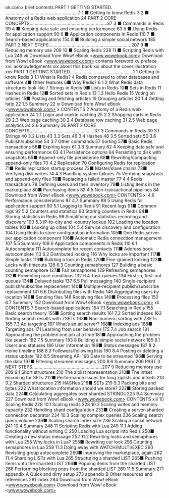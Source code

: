 ok.com>
brief contents
PART 1 GETTING STARTED. ..........................................................1
1 ■ Getting to know Redis 3
2 ■ Anatomy of a Redis web application 24
PART 2 CORE CONCEPTS.............................................................37
3 ■ Commands in Redis 39
4 ■ Keeping data safe and ensuring performance 63
5 ■ Using Redis for application support 90
6 ■ Application components in Redis 110
7 ■ Search-based applications 154
8 ■ Building a simple social network 185
PART 3 NEXT STEPS.................................................................207
9 ■ Reducing memory use 209
10 ■ Scaling Redis 228
11 ■ Scripting Redis with Lua 249
vii
Download from Wow! eBook <www.wowebook.com>
Download from Wow! eBook <www.wowebook.com>
contents
foreword xv
preface xvii
acknowledgments xix
about this book xxi
about the cover illustration xxv
PART 1 GETTING STARTED..................................................1
1 Getting to know Redis 3
1.1 What is Redis? 4
Redis compared to other databases and software 4■ Other
features 6■ Why Redis? 6
1.2 What Redis data structures look like 7
Strings in Redis 9■ Lists in Redis 10■ Sets in Redis 11
Hashes in Redis 12■ Sorted sets in Redis 13
1.3 Hello Redis 15
Voting on articles 15■ Posting and fetching articles 19
Grouping articles 20
1.4 Getting help 22
1.5 Summary 22
ix
Download from Wow! eBook <www.wowebook.com>
x
CONTENTS
2 Anatomy of a Redis web application 24
2.1 Login and cookie caching 25
2.2 Shopping carts in Redis 29
2.3 Web page caching 30
2.4 Database row caching 31
2.5 Web page analytics 34
2.6 Summary 36
PART 2 CORE CONCEPTS...................................................37
3 Commands in Redis 39
3.1 Strings 40
3.2 Lists 43
3.3 Sets 46
3.4 Hashes 48
3.5 Sorted sets 50
3.6 Publish/subscribe 54
3.7 Other commands 57
Sorting 57■ Basic Redis transactions 58■ Expiring keys 61
3.8 Summary 62
4 Keeping data safe and ensuring performance 63
4.1 Persistence options 64
Persisting to disk with snapshots 65■ Append-only file
persistence 68■ Rewriting/compacting append-only files 70
4.2 Replication 70
Configuring Redis for replication 71■ Redis replication startup
process 72■ Master/slave chains 73■ Verifying disk writes 74
4.3 Handling system failures 75
Verifying snapshots and append-only files 76■ Replacing a failed
master 77
4.4 Redis transactions 78
Defining users and their inventory 79■ Listing items in the
marketplace 80■ Purchasing items 82
4.5 Non-transactional pipelines 84
Download from Wow! eBook <www.wowebook.com>
CONTENTS xi
4.6 Performance considerations 87
4.7 Summary 89
5 Using Redis for application support 90
5.1 Logging to Redis 91
Recent logs 91■ Common logs 92
5.2 Counters and statistics 93
Storing counters in Redis 94■ Storing statistics in Redis 98
Simplifying our statistics recording and discovery 100
5.3 IP-to-city and -country lookup 102
Loading the location tables 102■ Looking up cities 104
5.4 Service discovery and configuration 104
Using Redis to store configuration information 105■ One Redis server
per application component 106■ Automatic Redis connection
management 107
5.5 Summary 109
6 Application components in Redis 110
6.1 Autocomplete 111
Autocomplete for recent contacts 111■ Address book autocomplete 113
6.2 Distributed locking 116
Why locks are important 117■ Simple locks 119■ Building a lock in
Redis 120■ Fine-grained locking 123■ Locks with timeouts 126
6.3 Counting semaphores 127
Building a basic counting semaphore 127■ Fair semaphores 129
Refreshing semaphores 132■ Preventing race conditions 132
6.4 Task queues 134
First-in, first-out queues 134■ Delayed tasks 137
6.5 Pull messaging 140
Single-recipient publish/subscribe replacement 140■ Multiple-recipient
publish/subscribe replacement 141
6.6 Distributing files with Redis 146
Aggregating users by location 146■ Sending files 148
Receiving files 149■ Processing files 150
6.7 Summary 152
Download from Wow! eBook <www.wowebook.com>
xii
CONTENTS
7 Search-based applications 154
7.1 Searching in Redis 155
Basic search theory 155■ Sorting search results 161
7.2 Sorted indexes 163
Sorting search results with ZSETs 163■ Non-numeric sorting with ZSETs 165
7.3 Ad targeting 167
What’s an ad server? 168■ Indexing ads 168■ Targeting ads 171
Learning from user behavior 175
7.4 Job search 181
Approaching the problem one job at a time 181■ Approaching the
problem like search 182
7.5 Summary 183
8 Building a simple social network 185
8.1 Users and statuses 186
User information 186■ Status messages 187
8.2 Home timeline 188
8.3 Followers/following lists 190
8.4 Posting or deleting a status update 192
8.5 Streaming API 196
Data to be streamed 196■ Serving the data 197■ Filtering streamed
messages 200
8.6 Summary 206
PART 3 NEXT STEPS.......................................................207
9 Reducing memory use 209
9.1 Short structures 210
The ziplist representation 210■ The intset encoding for
SETs 212■ Performance issues for long ziplists and intsets 213
9.2 Sharded structures 215
HASHes 216■ SETs 219
9.3 Packing bits and bytes 222
What location information should we store? 222■ Storing packed
data 224■ Calculating aggregates over sharded STRINGs 225
9.4 Summary 227
Download from Wow! eBook <www.wowebook.com>
CONTENTS xiii
10 Scaling Redis 228
10.1 Scaling reads 228
10.2 Scaling writes and memory capacity 232
Handling shard configuration 233■ Creating a server-sharded
connection decorator 234
10.3 Scaling complex queries 236
Scaling search query volume 236■ Scaling search index size 236
Scaling a social network 241
10.4 Summary 248
11 Scripting Redis with Lua 249
11.1 Adding functionality without writing C 250
Loading Lua scripts into Redis 250■ Creating a new status
message 252
11.2 Rewriting locks and semaphores with Lua 255
Why locks in Lua? 255■ Rewriting our lock 256
Counting semaphores in Lua 258
11.3 Doing away with WATCH/MULTI/EXEC 260
Revisiting group autocomplete 260■ Improving the marketplace,
again 262
11.4 Sharding LISTs with Lua 265
Structuring a sharded LIST 265■ Pushing items onto the sharded
LIST 266■ Popping items from the sharded LIST 268
Performing blocking pops from the sharded LIST 269
11.5 Summary 271
appendix A Quick and dirty setup 273
appendix B Other resources and references 281
index 284
Download from Wow! eBook <www.wowebook.com>
Download from Wow! eBook <www.wowebook.com>